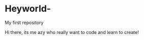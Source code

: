# Heyworld-
My first repository


Hi there,
 its me azy who really want to code and learn to create!
 
